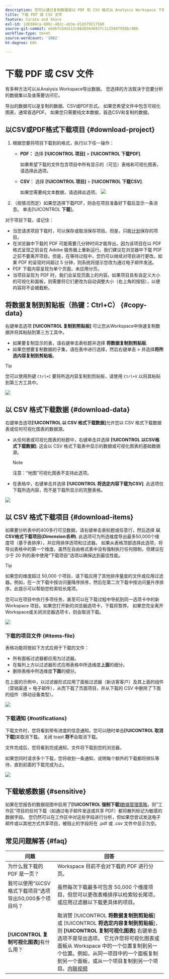 ```yaml
---
description: 您可以通过复制数据或以 PDF 和 CSV 格式从 Analysis Workspace 下载数据。
title: 下载 PDF 或 CSV 文件
feature: Curate and Share
exl-id: 1d8384ca-888c-482c-ab3e-d1b579217560
source-git-commit: ebdbfcb4a512c8810364693fc3c2504f958bc986
workflow-type: tm+mt
source-wordcount: '1082'
ht-degree: 68%

---
```


# 下载 PDF 或 CSV 文件

有多种方法可以从Analysis Workspace导出数据。 您选择的方法取决于您要分析的数据集以及谁需要访问它。

导出的数据可以是复制的数据、CSV或PDF形式。 如果您希望文件中包含可视化图表，通常首选PDF。 如果您只需要纯文本数据，首选CSV和复制的数据。

## 以CSV或PDF格式下载项目 {#download-project}


1. 根据您要将项目下载到的格式，执行以下任一操作：

   * **PDF：** 选择 **[!UICONTROL 项目]** > **[!UICONTROL 下载PDF]**.

      如果希望下载的文件包含项目中所有显示的（可见）表格和可视化图表，请选择此选项。

   * **CSV：** 选择 **[!UICONTROL 项目]** > **[!UICONTROL 下载CSV]**.

      如果您需要纯文本数据，请选择此选项。
   ![](assets/download-project.png)

1. （视情况而定）如果您选择下载PDF，则会在项目准备好下载后显示一条消息。 单击&#x200B;[!UICONTROL **下载**]。

对于项目下载，请记住：

* 当您请求项目下载时，可以保存或取消保存项目。但是，只能[计划](https://experienceleague.adobe.com/docs/analytics/analyze/analysis-workspace/curate-share/t-schedule-report.html?lang=zh-Hans)保存的项目。
* 在浏览器中下载的 PDF 可能需要几分钟时间才能导出，因为该项目在以 PDF 格式呈现之前会在 Adobe 服务器上重新运行。我们建议在浏览器中下载 PDF 之前不要离开项目。但是，在等待过程中，您仍可以继续对项目进行更改。如果 PDF 的呈现时间超过 5 分钟，则系统将提示您改为通过电子邮件发送。
* PDF 下载内容呈现为单个页面，未应用分页。
* 当项目呈现为 PDF 时，我们会呈现页面上的内容。如果项目具有自定义大小的可视化和面板，则需要将它们更改为自动调整大小（右上角的按钮），以便内容将不会被截断。

## 将数据复制到剪贴板（热键：Ctrl+C） {#copy-data}

右键单击选项 **[!UICONTROL 复制到剪贴板]** 可让您从Workspace中快速复制数据并将其粘贴到第三方工具中。

* 如果要复制显示的表，请右键单击表标题并选择 **将数据复制到剪贴板**.
* 如果您想要复制数据的子集，请在表中进行选择，然后右键单击 > 并选择&#x200B;**将所选内容复制到剪贴板**。

>[!TIP]
>
>您可以使用热键 `Ctrl+C` 要将所选内容复制到剪贴板，请使用 `Ctrl+V` 以将其粘贴到第三方工具中。


![](assets/copy-selection.png)

## 以 CSV 格式下载数据 {#download-data}

右键单击选项&#x200B;**[!UICONTROL 以 CSV 格式下载数据]**&#x200B;允许您以 CSV 格式下载数据表或任何可视化图表的数据源。

* 从任何表或可视化图表的标题中，右键单击并选择 **[!UICONTROL 以CSV格式下载数据]**. 这会以 CSV 格式下载表中显示的数据或可视化图表的基础数据源。

   >[!NOTE]
   >
   >  注意：“地图”可视化图表不支持此选项。


* 在表格中，右键单击并选择 **[!UICONTROL 将选定内容下载为CSV]**. 此选项仅下载所选内容，而不是下载所显示的完整表格。

![](assets/download-data-viz.png)

## 以 CSV 格式下载项目 {#download-items}

如果要分析表中的400多行可见数据，请右键单击表标题或任意行，然后选择 **以CSV格式下载项目(_Dimension名称_)**. 此选项可为所选维度导出最多50,000个维度项（基于表排序），并应用排序选项和过滤器。 如果从表格顶部选择此选项，将导出表格中的第一个维度。虽然在自由格式表中没有强制执行任何限制，但建议在少于 20 列的表中使用“下载项目”选项以确保达到最佳性能。

>[!TIP]
>
> 如果您的维度超过 50,000 个项目，请下载应用了其他排序量度的文件或应用过滤器。例如，在一次下载中按访问量降序排序，然后在第二次下载中按访问量升序排序。此提示可以帮助您检索较长尾项。

您可以在项目中执行多项任务，甚至可以在下载过程中导航到同一选项卡中的新 Workspace 项目。如果您打开新的浏览器选项卡，下载将暂停。 如果您完全离开Workspace或关闭浏览器选项卡，则会取消下载。

![](assets/download-items.png)

### 下载的项目文件 {#items-file}

表格功能将按如下方式应用于下载的文件：

* 所有面板过滤器都应用为过滤器。
* 在每列上方以过滤器形式应用表格中所选维度&#x200B;**上面**&#x200B;的细分。
* 删除表格中所选维度&#x200B;**下面**&#x200B;的细分。

在上面的示例中，以过滤器形式应用了面板过滤器（新访客客户）及其上面的组件（营销渠道 = 电子邮件），从而下载了页面项目，并从下载的 CSV 中删除了下面的组件（移动设备类型）。

![](assets/downloaded-file.png)

### 下载通知 {#notifications}

下载文件时，您将看到带有进度的信息通知。您可以随时单击&#x200B;**[!UICONTROL 取消下载]**&#x200B;来取消下载。 关闭 toast **将不**&#x200B;会取消下载。

文件完成后，您将看到完成通知，文件将下载到您的浏览器。

如果您同时请求多个下载，您将收到一条通知，说明每个额外的下载都将排队等待，直到前面的下载完成为止。

![](assets/toast.png)

## 下载敏感数据 {#sensitive}

如果在您报告的数据视图中启用了&#x200B;**[!UICONTROL 强制下载]**[数据管理策略](/help/data-views/data-governance.md)，则”工作区“项目的任何下载（如通过电子邮件发送或共享 PDF）都将散列标记为敏感的数据字段。 您仍然可以在工作区中对这些字段进行分析，但如果您尝试发送电子邮件或以其他方式共享项目，被阻止的字段将在 .pdf 或 .csv 文件中显示为空。

## 常见问题解答 {#faq}

| 问题 | 回答 |
| --- | --- |
| 为什么我下载的 PDF 是一页？ | Workspace 目前不会对下载的 PDF 进行分页。 |
| 我可以使用“以CSV格式下载项目”选项导出50,000多个项目吗？ | 虽然每次下载最多可包含 50,000 个维度项目，但您可以更改表格排序以检索较长尾项，或应用过滤器以下载更具体的项目。 |
| **[!UICONTROL 复制可视化图表]**&#x200B;有什么用？ | 取消赞 [!UICONTROL **将数据复制到剪贴板**] 或 [!UICONTROL **将选定内容复制到剪贴板**]，则 **[!UICONTROL 复制可视化图表]** 右键单击选项不是导出选项。 它允许您将可视化图表或面板从 Workspace 中的一个位置复制到另一个位置。例如，从同一项目中的一个面板复制到另一个面板，或从一个项目复制到另一个项目。[内联视频](https://experienceleague.adobe.com/docs/analytics-learn/tutorials/analysis-workspace/visualizations/intra-linking-in-analysis-workspace.html?lang=zh-Hans) |
